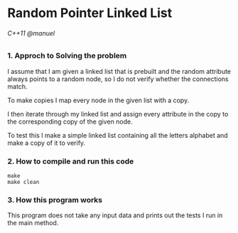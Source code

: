 # Random Pointer Linked List
###### C++11 @manuel

### 1. Approch to Solving the problem

I assume that I am given a linked list that is prebuilt and the random
attribute always points to a random node, so I do not verify whether the 
connections match.

To make copies I map every node in the given list with a copy.

I then iterate through my linked list and assign every attribute in
the copy to the corresponding copy of the given node.

To test this I make a simple linked list containing all the letters
alphabet and make a copy of it to verify.

### 2. How to compile and run this code

```
make
make clean
```

### 3. How this program works

This program does not take any input data and prints out
the tests I run in the main method.

